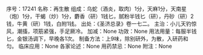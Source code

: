 序号：17241
名称：再生散
组成：乌蛇（酒炎，取肉）1分，天麻1分，天南星（炮）1分，干蝎（炒）1分，麝香（研）1钱匕，腻粉半钱匕（研），丹砂（研）2钱，牛黄（研）1钱，白附1钱。
出处：《圣济总录》卷一七二。
主治：小儿天钓惊风，潮搐，项筋紧强，手足厥冷。
加减：None
功效：None
用法用量：每服半钱匕，金银汤调下，早晚各1次。
制备方法：上9味，除别研外，为散，入研药和匀。
临床应用：None
各家论述：None
用药禁忌：None
附注：None
